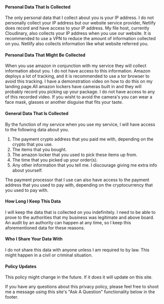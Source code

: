 #### Personal Data That Is Collected
The only personal data that I collect about you is your IP address. I do not personally collect your IP address but our website service provider,
Netlify does record and have access to your IP address. My file host, currently Cloudinary, also collects your IP address when you use our website. It is recommended to use a VPN to reduce the amount of information collected on you. Netlify also collects information like what website referred you.
#### Personal Data That Might Be Collected
When you use amazon in conjunction with my service they will collect information about you. I do not have access to this information. Amazon deploys a lot of tracking, and it is recommended to use a tor browser to avoid this tracking. I have a demonstration video on how to do this on my landing page.All amazon lockers have cameras built in and they will probably record you picking up your package. I do not have access to any of this recorded video.
If you wisht to avoid the camera's you can wear a face mask, glasses or another disguise that fits your taste.
#### General Data That Is Collected
By the function of my service when you use my service, I will have access to the following data about you.  
    <ol>
    <li>The payment crypto address that you paid me with, depending on the crypto that you use.</li>
    <li>The items that you bought.</li>
    <li>The amazon locker that you used to pick these items up from.</li>
    <li>The time that you picked up your order(s).</li>
    <li>Any other information that you tell me. I discourage giving me extra info about yourself.</li>
    </ol>
The payment processor that I use can also have access to the payment address that you used to pay with, depending on the cryptocurrency that you used to pay with. 
#### How Long I Keep This Data
I will keep the data that is collected on you indefinitely. I need to be able to prove to the authorities that my business was legitimate and above board. An audit by an authority can happen at any time, so I keep this aforementioned data for these reasons. 
#### Who I Share Your Data With
I do not share this data with anyone unless I am required to by law. This might happen in a civil or criminal situation.
#### Policy Updates
This policy might change in the future. If it does it will update on this site.

If you have any questions about this privacy policy, please feel free to shoot me a message using this site's "Ask A Question" functionality below in the footer. <br/>